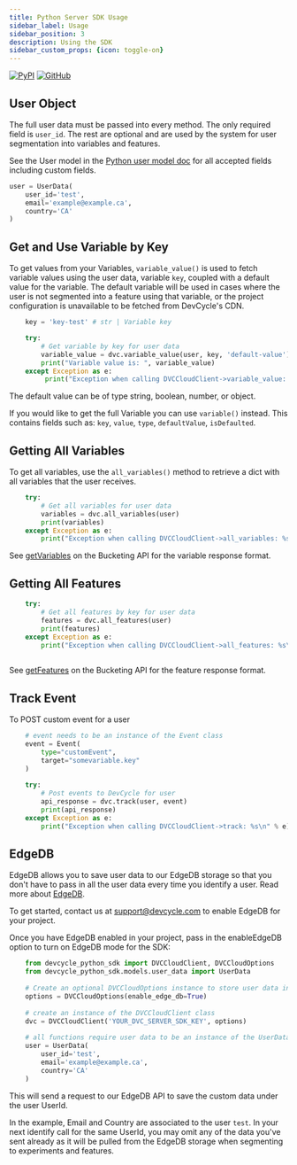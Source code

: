```yaml
---
title: Python Server SDK Usage
sidebar_label: Usage
sidebar_position: 3
description: Using the SDK
sidebar_custom_props: {icon: toggle-on}
---
```

[![PyPI](https://badgen.net/pypi/v/devcycle-python-server-sdk)](https://pypi.org/project/devcycle-python-server-sdk/)
[![GitHub](https://img.shields.io/github/stars/devcyclehq/python-server-sdk.svg?style=social&label=Star&maxAge=2592000)](https://github.com/DevCycleHQ/python-server-sdk)


## User Object

The full user data must be passed into every method. The only required field is `user_id`.
The rest are optional and are used by the system for user segmentation into variables and features.

See the User model in the [Python user model doc](https://github.com/DevCycleHQ/python-server-sdk/blob/main/devcycle_python_sdk/models/user_data.py) 
for all accepted fields including custom fields.

```python
user = UserData(
    user_id='test',
    email='example@example.ca',
    country='CA'
)
```

## Get and Use Variable by Key

To get values from your Variables, `variable_value()` is used to fetch variable values using the user data,
variable `key`, coupled with a default value for the variable. The default variable will be used in cases where
the user is not segmented into a feature using that variable, or the project configuration is unavailable
to be fetched from DevCycle's CDN.

```python
    key = 'key-test' # str | Variable key

    try:
        # Get variable by key for user data
        variable_value = dvc.variable_value(user, key, 'default-value')
        print("Variable value is: ", variable_value)
    except Exception as e:
         print("Exception when calling DVCCloudClient->variable_value: %s\n" % e)

```

The default value can be of type string, boolean, number, or object.

If you would like to get the full Variable you can use `variable()` instead. This contains fields such as:
`key`, `value`, `type`, `defaultValue`, `isDefaulted`.

## Getting All Variables

To get all variables, use the `all_variables()` method to retrieve a dict with all variables that the user receives.

```python
    try:
        # Get all variables for user data
        variables = dvc.all_variables(user)
        print(variables)
    except Exception as e:
        print("Exception when calling DVCCloudClient->all_variables: %s\n" % e)
```
See [getVariables](/bucketing-api/#operation/getVariables) on the Bucketing API for the variable response format.

## Getting All Features

```python
    try:
        # Get all features by key for user data
        features = dvc.all_features(user)
        print(features)
    except Exception as e:
        print("Exception when calling DVCCloudClient->all_features: %s\n" % e)
    
```
See [getFeatures](/bucketing-api/#operation/getFeatures) on the Bucketing API for the feature response format.

## Track Event

To POST custom event for a user

```python
    # event needs to be an instance of the Event class
    event = Event(
        type="customEvent",
        target="somevariable.key"
    )
   
    try:
        # Post events to DevCycle for user
        api_response = dvc.track(user, event)
        print(api_response)
    except Exception as e:
        print("Exception when calling DVCCloudClient->track: %s\n" % e)
```

## EdgeDB

EdgeDB allows you to save user data to our EdgeDB storage so that you don't have to pass in all the user data every time you identify a user. Read more about [EdgeDB](/home/feature-management/edgedb/what-is-edgedb).

To get started, contact us at support@devcycle.com to enable EdgeDB for your project.

Once you have EdgeDB enabled in your project, pass in the enableEdgeDB option to turn on EdgeDB mode for the SDK:

```python
    from devcycle_python_sdk import DVCCloudClient, DVCCloudOptions
    from devcycle_python_sdk.models.user_data import UserData
    
    # Create an optional DVCCloudOptions instance to store user data in EdgeDB
    options = DVCCloudOptions(enable_edge_db=True)
    
    # create an instance of the DVCCloudClient class
    dvc = DVCCloudClient('YOUR_DVC_SERVER_SDK_KEY', options)
    
    # all functions require user data to be an instance of the UserData class
    user = UserData(
        user_id='test',
        email='example@example.ca',
        country='CA'
    )
```

This will send a request to our EdgeDB API to save the custom data under the user UserId.

In the example, Email and Country are associated to the user `test`. In your next identify call for the same UserId, you may omit any of the data you've sent already as it will be pulled from the EdgeDB storage when segmenting to experiments and features.

